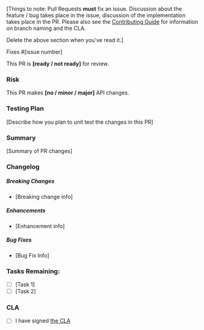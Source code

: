 [Things to note: Pull Requests **must** fix an issue. Discussion about the feature / bug takes place in the issue, discussion of the implementation takes place in the PR. Please also see the [Contributing Guide](https://github.com/smartdevicelink/sdl_android/blob/master/.github/CONTRIBUTING.md) for information on branch naming and the CLA.

Delete the above section when you've read it.]

Fixes #[issue number]

This PR is **[ready / not ready]** for review.

### Risk
This PR makes **[no / minor / major]** API changes.

### Testing Plan
[Describe how you plan to unit test the changes in this PR]

### Summary
[Summary of PR changes]

### Changelog
##### Breaking Changes
* [Breaking change info]

##### Enhancements
* [Enhancement info]

##### Bug Fixes
* [Bug Fix Info]

### Tasks Remaining:
- [ ] [Task 1]
- [ ] [Task 2]

### CLA
- [ ] I have signed [the CLA](https://docs.google.com/forms/d/e/1FAIpQLSdsgJY33VByaX482zHzi-xUm49JNnmuJOyAM6uegPQ2LXYVfA/viewform)